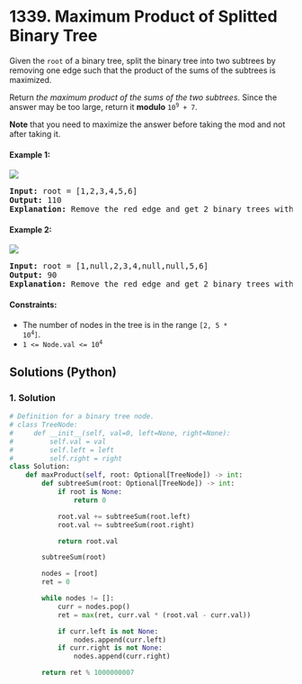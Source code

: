# 1339. Maximum Product of Splitted Binary Tree
Given the `root` of a binary tree, split the binary tree into two subtrees by removing one edge such that the product of the sums of the subtrees is maximized.

Return *the maximum product of the sums of the two subtrees*. Since the answer may be too large, return it **modulo** <code>10<sup>9</sup> + 7</code>.

**Note** that you need to maximize the answer before taking the mod and not after taking it.

#### Example 1:
![](https://assets.leetcode.com/uploads/2020/01/21/sample_1_1699.png)
<pre>
<strong>Input:</strong> root = [1,2,3,4,5,6]
<strong>Output:</strong> 110
<strong>Explanation:</strong> Remove the red edge and get 2 binary trees with sum 11 and 10. Their product is 110 (11*10)
</pre>

#### Example 2:
![](https://assets.leetcode.com/uploads/2020/01/21/sample_2_1699.png)
<pre>
<strong>Input:</strong> root = [1,null,2,3,4,null,null,5,6]
<strong>Output:</strong> 90
<strong>Explanation:</strong> Remove the red edge and get 2 binary trees with sum 15 and 6.Their product is 90 (15*6)
</pre>

#### Constraints:
* The number of nodes in the tree is in the range <code>[2, 5 * 10<sup>4</sup>]</code>.
* <code>1 <= Node.val <= 10<sup>4</sup></code>

## Solutions (Python)

### 1. Solution
```Python
# Definition for a binary tree node.
# class TreeNode:
#     def __init__(self, val=0, left=None, right=None):
#         self.val = val
#         self.left = left
#         self.right = right
class Solution:
    def maxProduct(self, root: Optional[TreeNode]) -> int:
        def subtreeSum(root: Optional[TreeNode]) -> int:
            if root is None:
                return 0

            root.val += subtreeSum(root.left)
            root.val += subtreeSum(root.right)

            return root.val

        subtreeSum(root)

        nodes = [root]
        ret = 0

        while nodes != []:
            curr = nodes.pop()
            ret = max(ret, curr.val * (root.val - curr.val))

            if curr.left is not None:
                nodes.append(curr.left)
            if curr.right is not None:
                nodes.append(curr.right)

        return ret % 1000000007
```
